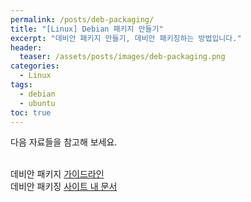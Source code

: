 ```yaml
---
permalink: /posts/deb-packaging/
title: "[Linux] Debian 패키지 만들기"
excerpt: "데비안 패키지 만들기, 데비안 패키징하는 방법입니다."
header:
  teaser: /assets/posts/images/deb-packaging.png
categories:
  - Linux
tags:
  - debian
  - ubuntu
toc: true
---
```


다음 자료들을 참고해 보세요.<br><br>

데비안 패키지 [가이드라인](https://www.debian.org/doc/manuals/debmake-doc/)<br>
데비안 패키징 [사이트 내 문서](/documents/linux/deb-packaging/)<br>
